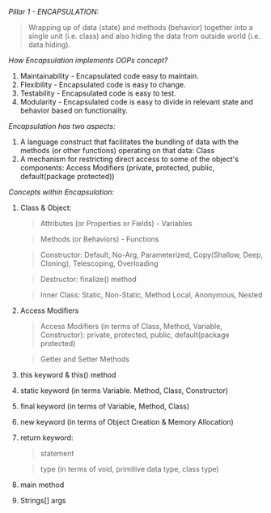 *Pillar 1 - ENCAPSULATION:*
>Wrapping up of data (state) and methods (behavior) together into a single unit (i.e. class) and also hiding the data from outside world (i.e. data hiding).

_How Encapsulation implements OOPs concept?_
1. Maintainability - Encapsulated code easy to maintain.
2. Flexibility - Encapsulated code is easy to change.
3. Testability - Encapsulated code is easy to test.
4. Modularity - Encapsulated code is easy to divide in relevant state and behavior based on functionality.

_Encapsulation has two aspects:_
1. A language construct that facilitates the bundling of data with the methods (or other functions) operating on that data: Class
2. A mechanism for restricting direct access to some of the object's components: Access Modifiers (private, protected, public, default(package protected))

*Concepts within Encapsulation:*
1. Class & Object:

    > Attributes (or Properties or Fields) - Variables

    > Methods (or Behaviors) - Functions 

    > Constructor: Default, No-Arg, Parameterized, Copy(Shallow, Deep, Cloning), Telescoping, Overloading 

    > Destructor: finalize() method 

    > Inner Class: Static, Non-Static, Method Local, Anonymous, Nested
2. Access Modifiers
   
    > Access Modifiers (in terms of Class, Method, Variable, Constructor): private, protected, public, default(package protected)
   
    > Getter and Setter Methods
3. this keyword & this() method
4. static keyword (in terms Variable. Method, Class, Constructor)
5. final keyword (in terms of Variable, Method, Class)
6. new keyword (in terms of Object Creation & Memory Allocation)
7. return keyword: 

    > statement
   
    > type (in terms of void, primitive data type, class type)
8. main method
9. Strings[] args